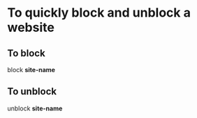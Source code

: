 # To quickly block and unblock a website

## To block

   block <strong>site-name</strong>

## To unblock

   unblock <strong>site-name</strong>